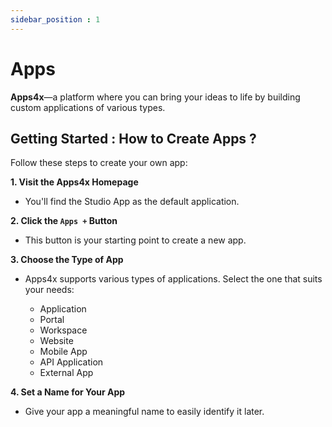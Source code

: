 ```yaml
---
sidebar_position : 1
---
```


# Apps

**Apps4x**—a platform where you can bring your ideas to life by building custom applications of various types.

## Getting Started : How to Create Apps ?

Follow these steps to create your own app:

**1. Visit the Apps4x Homepage**

  - You'll find the Studio App as the default application.

**2. Click the `Apps +` Button**

  - This button is your starting point to create a new app.

**3. Choose the Type of App**

  - Apps4x supports various types of applications. Select the one that suits your needs:

    - Application
    - Portal
    - Workspace
    - Website
    - Mobile App
    - API Application
    - External App

**4. Set a Name for Your App**

  - Give your app a meaningful name to easily identify it later.
